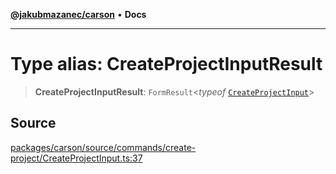 [**@jakubmazanec/carson**](../README.md) • **Docs**

---

# Type alias: CreateProjectInputResult

> **CreateProjectInputResult**: `FormResult`\<_typeof_
> [`CreateProjectInput`](../functions/CreateProjectInput.md)\>

## Source

[packages/carson/source/commands/create-project/CreateProjectInput.ts:37](https://github.com/jakubmazanec/tools/blob/ff982fbbc1a4d22edeaae8b283ad7d8de4b15bd8/packages/carson/source/commands/create-project/CreateProjectInput.ts#L37)
